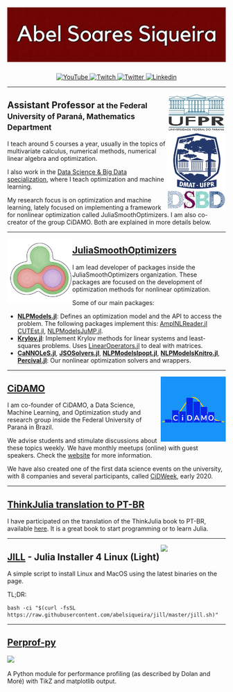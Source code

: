 # [![Abel Soares Siqueira](https://raw.githubusercontent.com/abelsiqueira/abelsiqueira/master/header.jpg)](https://abelsiqueira.github.io)

<p align="center">
  <a href="https://youtube.com/AbelSiqueira">
    <img src="https://img.shields.io/badge/-YouTube-FF0000.svg?style=flat-square&logo=youtube&logoColor=white" alt="YouTube">
  </a>
  <a href="https://twitch.tv/abelsiqueira">
    <img src="https://img.shields.io/badge/-Twitch-9146FF.svg?style=flat-square&logo=twitch&logoColor=white" alt="Twitch">
  </a>
  <a href="https://twitter.com/abel_siqueira">
    <img src="https://img.shields.io/badge/-twitter-1DA1F2.svg?style=flat-square&logo=twitter&logoColor=white" alt="Twitter">
  </a>
  <a href="https://www.linkedin.com/in/abel-siqueira/">
    <img src="https://img.shields.io/badge/-linkedIn-0077b5.svg?style=flat-square&logo=linkedin" alt="Linkedin">
  </a>
</p>

---

<p>
  <img width="135" align='right' src="https://raw.githubusercontent.com/abelsiqueira/abelsiqueira/master/logo-academic.jpg">
</p>

## Assistant Professor <small>at the Federal University of Paraná, Mathematics Department</small>

I teach around 5 courses a year, usually in the topics of multivariate calculus, numerical methods, numerical linear algebra and optimization.

I also work in the [Data Science & Big Data specialization](https://dsbd.leg.ufpr.br), where I teach optimization and machine learning.

My research focus is on optimization and machine learning, lately focused on implementing a framework for nonlinear optimization called JuliaSmoothOptimizers. I am also co-creator of the group CiDAMO. Both are explained in more details below.

---

<p>
  <a href="https://github.com/JuliaSmoothOptimizers"><img width="150" align='left' src="https://raw.githubusercontent.com/abelsiqueira/abelsiqueira/master/logo-jso.png"></a>
</p>

## [JuliaSmoothOptimizers](https://github.com/JuliaSmoothOptimizers)

I am lead developer of packages inside the JuliaSmoothOptimizers organization. These packages are focused on the development of optimization methods for nonlinear optimization.

Some of our main packages:

- [**NLPModels.jl**](https://github.com/JuliaSmoothOptimizers/NLPModels.jl): Defines an optimization model and the API to access the problem. The following packages implement this:
[AmplNLReader.jl](https://github.com/JuliaSmoothOptimizers/)
[CUTEst.jl](https://github.com/JuliaSmoothOptimizers/CUTEst.jl),
[NLPModelsJuMP.jl](https://github.com/JuliaSmoothOptimizers/NLPModelsJuMP.jl).
- [**Krylov.jl**](https://github.com/JuliaSmoothOptimizers/Krylov.jl): Implement Krylov methods for linear systems and least-squares problems. Uses [LinearOperators.jl](https://github.com/JuliaSmoothOptimizers/LinearOperators.jl) to deal with matrices.
- [**CaNNOLeS.jl**](https://github.com/JuliaSmoothOptimizers/CaNNOLeS.jl), [**JSOSolvers.jl**](https://github.com/JuliaSmoothOptimizers/JSOSolvers.jl),  [**NLPModelsIpopt.jl**](https://github.com/JuliaSmoothOptimizers/NLPModelsIpopt.jl), [**NLPModelsKnitro.jl**](https://github.com/JuliaSmoothOptimizers/NLPModelsKnitro.jl), [**Percival.jl**](https://github.com/JuliaSmoothOptimizers/Percival.jl): Our nonlinear optimization solvers and wrappers.

---

<p>
  <a href="https://cidamo.com.br"><img width="150" align='right' src="https://raw.githubusercontent.com/abelsiqueira/abelsiqueira/master/cidamo.png"></a>
</p>

## [CiDAMO](https://cidamo.com.br)

I am co-founder of CiDAMO, a Data Science, Machine Learning, and Optimization study and research group inside the Federal University of Paraná in Brazil.

We advise students and stimulate discussions about these topics weekly. We have monthly meetups (online) with guest speakers. Check the [website](https://cidamo.com.br) for more information.

We have also created one of the first data science events on the university, with 8 companies and several participants, called [CiDWeek](https://cidamo.com.br/CiDWeek/), early 2020.

---

## [ThinkJulia translation to PT-BR](https://juliaintro.github.io/JuliaIntroBR.jl/)

I have participated on the translation of the ThinkJulia book to PT-BR, available [here](https://juliaintro.github.io/JuliaIntroBR.jl/). It is a great book to start programming or to learn Julia.

---

<p>
  <a href="https://github.com/abelsiqueira/jill"><img width="150" align='right' src="https://raw.githubusercontent.com/abelsiqueira/jill/master/jill.jpg"></a>
</p>

## [JILL](https://github.com/abelsiqueira/jill) - Julia Installer 4 Linux (Light)

A simple script to install Linux and MacOS using the latest binaries on the page.

TL;DR:

    bash -ci "$(curl -fsSL https://raw.githubusercontent.com/abelsiqueira/jill/master/jill.sh)"

---

## [Perprof-py](https://github.com/ufpr-opt/perprof-py)

[![](https://img.shields.io/badge/doi-10.5334/jors.81-70a.svg?style=flat-square)](http://doi.org/10.5334/jors.81)

A Python module for performance profiling (as described by Dolan and Moré) with TikZ and matplotlib output.